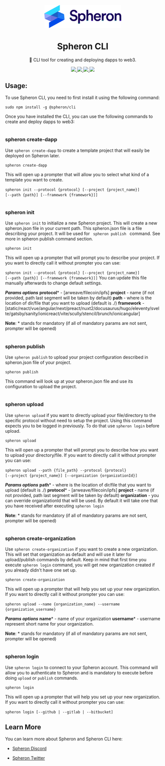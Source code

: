 
<p  align="center">

<picture>

<source  media="(prefers-color-scheme: dark)"  srcset="https://github.com/spheronFdn/sdk/blob/main/.github/assets/logo-dark.svg">

<source  media="(prefers-color-scheme: light)"  srcset="https://github.com/spheronFdn/sdk/blob/main/.github/assets/logo.svg">

<img  alt="Spheron"  src="https://github.com/spheronFdn/sdk/blob/main/.github/assets/logo.svg"  width="250">

</picture>

</p>

  

<h1  align="center">Spheron CLI</h1>

  

<p  align="center">
🧰 CLI tool for creating and deploying dapps to web3.
</p>

  

<p  align="center">

<a  href="https://www.npmjs.com/package/@spheron/storage"  target="_blank"  rel="noreferrer">

<img  src="https://img.shields.io/static/v1?label=npm&message=v1.0.2&color=green"  />

</a>

<a  href="https://github.com/spheronFdn/sdk/blob/main/LICENSE"  target="_blank"  rel="noreferrer">

<img  src="https://img.shields.io/static/v1?label=license&message=Apache%202.0&color=red"  />

</a>

<a  href="https://discord.com/invite/ahxuCtm"  target="_blank"  rel="noreferrer">

<img  src="https://img.shields.io/static/v1?label=community&message=discord&color=blue"  />

</a>

<a  href="https://twitter.com/SpheronFdn"  target="_blank"  rel="noreferrer">

<img  src="https://img.shields.io/twitter/url/https/twitter.com/cloudposse.svg?style=social&label=Follow%20%40SpheronFdn"  />

</a>

</p>

  

## Usage:

  

<p>To use Spheron CLI, you need to first install it using the following command:</p>

<pre><code>sudo npm install -g @spheron/cli</code></pre>

<p>Once you have installed the CLI, you can use the following commands to create and deploy dapps to web3:</p>

#
<h3>spheron create-dapp</h3>
<p>Use <code>spheron create-dapp</code> to create a template project that will easily be deployed on Spheron later. </p>
<pre><code>spheron create-dapp</code></pre> 
This will open up a prompter that will allow you to select what kind of a template you want to create.

<code>spheron init --protocol {protocol} [--project {project_name}] [--path {path}] [--framework {framework}]]</code> 

#
<h3>spheron init</h3>
<p>Use <code>spheron init</code> to initialize a new Spheron project. This will create a new spheron.json file in your current path. This spheron.json file is a file describing your project. It will be used for <code> spheron publish </code> command. See more in spheron publish command section.</p>
<pre><code>spheron init</code></pre> 
This will open up a prompter that will prompt you to describe your project. If you want to directly call it without prompter you can use: 

<code>spheron init --protocol {protocol} [--project {project_name}] [--path {path}] [--framework {framework}]]</code> 
You can update this file manually afterwards to change default settings.

***Params options***
**protocol*** - [arweave/filecoin/ipfs]
**project** - name (if not provided, path last segment will be taken by default)
**path** - where is the location of dir/file that you want to upload (default is ./) 
**framework** -[static/react/vue/angular/next/preact/nuxt2/docusaurus/hugo/eleventy/svelte/gatsby/sanity/ionicreact/vite/scully/stencil/brunch/ionicangular]  

**Note**: * stands for mandatory (if all of mandatory params are not sent, prompter will be opened)
#
<h3>spheron publish</h3>
<p>Use <code>spheron publish</code> to upload your project configuration described in spheron.json file of your project. </p>
<pre><code>spheron publish</code></pre> 
This command will look up at your spheron.json file and  use its configuration to upload the project.

#
<h3>spheron upload</h3>
<p>Use <code>spheron upload</code> if you want to directly upload your file/directory to the specific protocol without need to setup the project. Using this command expects you to be logged in previously. To do that use <code>spheron login</code> before upload. </p>
<pre><code>spheron upload</code></pre> 
This will open up a prompter that will prompt you to describe how you want to upload your directory/file. If you want to directly call it without prompter you can use: 

<code>spheron upload --path {file_path} --protocol {protocol} [--project {project_name}] [--organization {organizationId}] </code> 


***Params options***
**path*** - where is the location of dir/file that you want to upload (default is ./) 
**protocol*** - [arweave/filecoin/ipfs]
**project** - name (if not provided, path last segment will be taken by default)
**organization** - you can override organizationId that will be used. By default it will take one that you have received after executing <code>spheron login</code>

**Note**: * stands for mandatory (if all of mandatory params are not sent, prompter will be opened)

# 
<h3>spheron create-organization</h3>
<p>Use <code>spheron create-organization</code> if you want to create a new organization. This will set that organization as default and will use it later for upload/publish commands by default. Keep in mind that first time you execute <code>spheron login</code> command, you will get new organization created if you already didn't have one set up.   </p>
<pre><code>spheron create-organization</code></pre> 
This will open up a prompter that will help you set up your new organization. If you want to directly call it without prompter you can use: 

<code>spheron upload --name {organization_name} --username {organization_username} </code> 

***Params options***
**name*** - name of your organization 
**username*** - username represent short name for your organization.

**Note**: * stands for mandatory (if all of mandatory params are not sent, prompter will be opened)
  
  #
  <h3>spheron login</h3>
<p>Use <code>spheron login</code> to connect to your Spheron account. This command will allow you to authenticate to Spheron and is mandatory to execute before doing <code>upload</code> or <code>publish</code> commands.</p>
<pre><code>spheron login</code></pre> 
This will open up a prompter that will help you set up your new organization. If you want to directly call it without prompter you can use: 

<code>spheron login [--github | --gitlab | --bitbucket] </code> 
  

## Learn More

You can learn more about Spheron and Spheron CLI here:

  

- [Spheron Discord](https://discord.com/invite/ahxuCtm)

- [Spheron Twitter](https://twitter.com/SpheronFdn)

